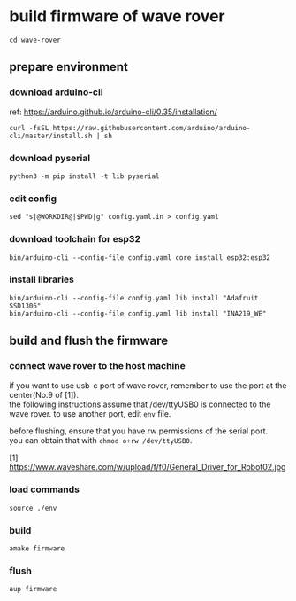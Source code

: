 # build firmware of wave rover
```
cd wave-rover
```

## prepare environment
### download arduino-cli
ref: https://arduino.github.io/arduino-cli/0.35/installation/
```
curl -fsSL https://raw.githubusercontent.com/arduino/arduino-cli/master/install.sh | sh
```
### download pyserial
```
python3 -m pip install -t lib pyserial
```
### edit config
```
sed "s|@WORKDIR@|$PWD|g" config.yaml.in > config.yaml
```
### download toolchain for esp32
```
bin/arduino-cli --config-file config.yaml core install esp32:esp32
```
### install libraries
```
bin/arduino-cli --config-file config.yaml lib install "Adafruit SSD1306"
bin/arduino-cli --config-file config.yaml lib install "INA219_WE"
```

## build and flush the firmware
### connect wave rover to the host machine
if you want to use usb-c port of wave rover, remember to use the port at the center(No.9 of [1]).  
the following instructions assume that /dev/ttyUSB0 is connected to the wave rover. to use another port, edit `env` file.

before flushing, ensure that you have rw permissions of the serial port.  
you can obtain that with `chmod o+rw /dev/ttyUSB0`.

[1] https://www.waveshare.com/w/upload/f/f0/General_Driver_for_Robot02.jpg
### load commands
```
source ./env
```
### build
```
amake firmware
```
### flush
```
aup firmware
```
